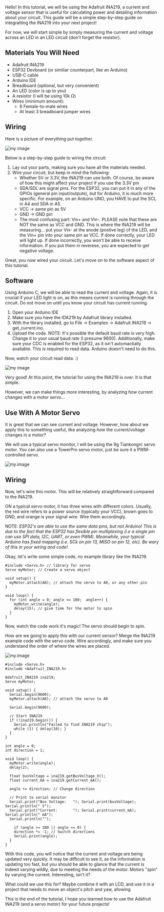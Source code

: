 Hello! In this tutorial, we will be using the Adafruit INA219, a current and voltage sensor that is useful for calculating power and detailing information about your circuit. This guide will be a simple step-by-step guide on integratting the INA219 into your next project!

For now, we will start simple by simply measuring the current and voltage across an LED in an LED circuit (don't forget the resistor).

## Materials You Will Need

- Adafruit INA219
- ESP32 Devboard (or similiar counterpart, like an Arduino)
- USB-C cable
- Arduino IDE
- Breadboard (optional, but very convenient)
- An LED (color is up to you)
- A resistor (I will be using 10k Ω)
- Wires (minimum amount):
    - 6 Female-to-male wires
    - At least 3 breadboard jumper wires


## Wiring
Here is a picture of everything put together.

![my image](./IMG_2875.JPG)

Below is a step-by-step guide to wiring the circuit:
1. Lay out your parts, making sure you have all the materials needed.
2. Wire your circuit, but keep in mind the following:
    - Whether 5V or 3.3V, the INA219 can use both. Of course, be aware of how this might affect your project if you use the 3.3V pin
    - SDA/SDL are signal pins. For the ESP32, you can put it in any of the GPIOs (general pin input/outputs), but for Arduino, it is much more specific. For example, on an Arduino UNO, you HAVE to put the SCL in A4 and SDA in A5.
    - VCC -> same pin as 5V 
    - GND -> GND pin
    - The most confusing part: Vin+ and Vin-. PLEASE note that these are NOT the same as VCC and GND. This is where the INA219 will be measuring... put your Vin- at the anode (postive leg) of the LED, and the Vin+ pin into your same pin as VCC. If done correctly, your LED will light up. If done incorrectly, you won't be able to receive information. If you put them in reverese, you are expected to get negative voltage.

Great, you now wired your circuit. Let's move on to the software aspect of this tutorial.

## Software
Using Arduino C, we will be able to read the current and voltage. Again, it is crucial if your LED light is on, as this means current is running through the circuit. Do not move on until you know your circuit has current running.

1. Open your Arduino IDE
2. Make sure you have the IDA219 by Adafruit library installed.
3. With the library installed, go to File -> Examples -> Adafruit INA219 -> get_current.ino.
4. Upload the code.
    NOTE: It's possible the default baud rate is very high. Change it to your usual baud rate (I presume 9600).
    Additionally, make sure your CDC is enabled for the ESP32, as it isn't automactially available. This is required to read data.
    Arduino doesn't need to do this.

Now, watch your circuit read data. :)

![my image](./IMG_2868.JPG)

Very good! At this point, the tutorial for using the INA219 is over. It is that simple. 

However, we can make things more interesting, by analyzing how current changes with a motor servo...

## Use With A Motor Servo
It is great that we can see current and voltage. However, how about we apply this to something useful, like analyzing how the current/voltage changes in a motor?

We will use a typical servo monitor, I will be using the 9g Tiankongrc servo motor. You can also use a TowerPro servo motor, just be sure it a PWM-controlled servo.

![my.image](./IMG_3195.JPG)

## Wiring
Now, let's wire this motor. This will be relatively straightforward compared to the INA219.

ON a typical servo motor, it has three wires with different colors. Usually, the red wire refers to a power source (typically your VCC), brown goes to GND, and orange is your signal wire. Wire them accordingly.

NOTE: _ESP32's are able to use the same data pins, but not Arduino! This is due to the fact that the ESP32 has flexible pin multiplexing (i.e a single pin can use SPI data, I2C, UART, or even PWM). Meanwhile, your typical Arduino has fixed mapping (i.e. SCk on pin 13, MISO on pin 12, etc). Be wary of this in your wiring and code!_

Okay, let's write some simple code, no example library like the INA219.

```
#include <Servo.h> // library for servo
Servo myMotor; // Create a servo object

void setup() {
  myMotor.attach(A0); // attach the servo to A0, or any other pin
}

void loop() {
  for (int angle = 0; angle <= 180;  angle++) {
    myMotor.write(angle);
    delay(15); // give time for the motor to spin
  }
}
```
Now, watch the code work it's magic! The servo should begin to spin.

How are we going to apply this with our current sensor? Merge the INA219 example code with the servo code. Wire accordingly, and make sure you understand the order of where the wires are placed.

![my.image](./IMG_3196.JPG)

```
#include <Servo.h>
#include <Adafruit_INA219.h>

Adafruit_INA219 ina219;
Servo myMotor;

void setup() {
  Serial.begin(9600);
  myMotor.attach(A0); // attach the servo to A0

  Serial.begin(9600);

  // Start INA219
  if (!ina219.begin()) {
    Serial.println("Failed to find INA219 chip");
    while (1) { delay(10); }
  }
}

int angle = 0;
int direction = 1;

void loop() {
  myMotor.write(angle);
  delay(2);

  float busVoltage = ina219.getBusVoltage_V();
  float current_mA = ina219.getCurrent_mA();

  angle += direction; // Change direction

  // Print to serial monitor
  Serial.print("Bus Voltage:   "); Serial.print(busVoltage); Serial.println(" V");
  Serial.print("Current:       "); Serial.print(current_mA); Serial.println(" mA");
  Serial.println("");

    if (angle >= 180 || angle <= 0) {
    direction *= -1; // Switch directions
    Serial.print(angle);
  }
}
```


With this code, you will notice that the current and voltage are being updated very quickly. It may be difficult to see it, as the information is updating too fast, but you should be able to glance that the current is indeed varying wildly, due to meeting the needs of the motor. Motors "spin" by varying the current. Interesting, isn't it?

What could we use this for? Maybe combine it with an LCD, and use it in a project that needs to move an object's pitch and yaw, allowing 

This is the end of the tutorial, I hope you learned how to use the Adafruit INA219 (and a servo motor) for your future projects!